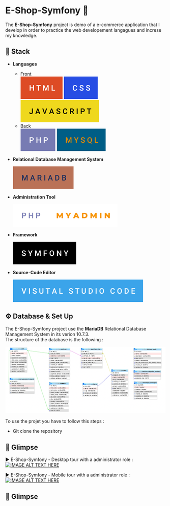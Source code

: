 # E-Shop-Symfony 🛒

The **E-Shop-Symfony** project is demo of a e-commerce application that I develop in order to practice the web developement langagues and increse my knowledge.

## :toolbox: **Stack**

- **Languages**

  - Front  
    ![](github/images/html.svg) ![](github/images/css.svg) ![](github/images/javascript.svg)
  - Back  
    ![](github/images/php.svg) ![](github/images/mysql.svg)

- **Relational Database Management System**

  ![](github/images/mariadb.svg)

- **Administration Tool**

  ![](github/images/php-myadmin.svg)

- **Framework**

  ![](github/images/symfony.svg)

- **Source-Code Editor**

  ![](github/images/visual-studio-code.svg)

## ⚙️ Database & Set Up

The E-Shop-Symfony project use the **MariaDB** Relational Database Management System in its verion 10.7.3.  
 The structure of the database is the following :

![](github/images/database.png)


To use the projet you have to follow this steps : 

- Git clone the repository 


## 👀 Glimpse 

▶️ E-Shop-Symfony  - Desktop tour with a administrator role :  
[![IMAGE ALT TEXT HERE](https://img.youtube.com/vi/3DFKYjMYD3o/0.jpg)](https://www.youtube.com/watch?v=3DFKYjMYD3o&t=182s)    


▶️ E-Shop-Symfony  - Mobile tour with a administrator role :   
[![IMAGE ALT TEXT HERE](https://img.youtube.com/vi/mQNfD4YjoVY/0.jpg)](https://www.youtube.com/watch?v=mQNfD4YjoVY&t=62s) 



## 👀 Glimpse 














 



